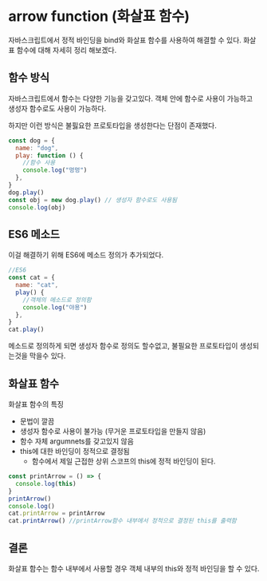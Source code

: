 # arrow function (화살표 함수)

자바스크립트에서 정적 바인딩을 bind와 화살표 함수를 사용하여 해결할 수 있다. 화살표 함수에 대해 자세히 정리 해보겠다.

## 함수 방식

자바스크립트에서 함수는 다양한 기능을 갖고있다. 객체 안에 함수로 사용이 가능하고 생성자 함수로도 사용이 가능하다.

하지만 이런 방식은 불핋요한 프로토타입을 생성한다는 단점이 존재했다.

```js
const dog = {
  name: "dog",
  play: function () {
    //함수 사용
    console.log("멍멍")
  },
}
dog.play()
const obj = new dog.play() // 생성자 함수로도 사용됨
console.log(obj)
```

## ES6 메소드

이걸 해결하기 위해 ES6에 메소드 정의가 추가되었다.

```js
//ES6
const cat = {
  name: "cat",
  play() {
    //객체의 메소드로 정의함
    console.log("야용")
  },
}
cat.play()
```

메소드로 정의하게 되면 생성자 함수로 정의도 할수없고, 불필요한 프로토타입이 생성되는것을 막을수 있다.

## 화살표 함수

화살표 함수의 특징

- 문법이 깔끔
- 생성자 함수로 사용이 불가능 (무거운 프로토타입을 만들지 않음)
- 함수 자체 argumnets를 갖고있지 않음
- this에 대한 바인딩이 정적으로 결정됨
  - 함수에서 제일 근접한 상위 스코프의 this에 정적 바인딩이 된다.

```js
const printArrow = () => {
  console.log(this)
}
printArrow()
console.log()
cat.printArrow = printArrow
cat.printArrow() //printArrow함수 내부에서 정적으로 결정된 this를 출력함
```

## 결론

화살표 함수는 함수 내부에서 사용할 경우 객체 내부의 this와 정적 바인딩을 할 수 있다.
